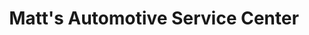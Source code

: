 ---
title: "Matt's Automotive Service Center"
url: /fargo/matts-automotive-service-center/
shop: Autowerkstatt
---